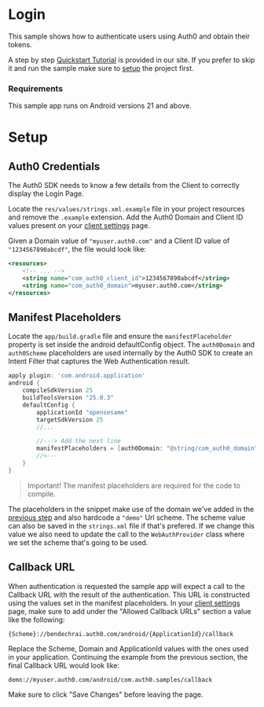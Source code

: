 # Login

This sample shows how to authenticate users using Auth0 and obtain their tokens. 

A step by step [Quickstart Tutorial](https://auth0.com/docs/quickstart/native/android/00-login) is provided in our site. If you prefer to skip it and run the sample make sure to [setup](#setup) the project first.

### Requirements

This sample app runs on Android versions 21 and above.

# Setup

## Auth0 Credentials

The Auth0 SDK needs to know a few details from the Client to correctly display the Login Page. 

Locate the `res/values/strings.xml.example` file in your project resources and remove the `.example` extension. Add the Auth0 Domain and Client ID values present on your [client settings](https://manage.auth0.com/#/clients) page.

Given a Domain value of `"myuser.auth0.com"` and a Client ID value of `"1234567890abcdf"`, the file would look like:

```xml
<resources>
    <!-- ... -->
    <string name="com_auth0_client_id">1234567890abcdf</string>
    <string name="com_auth0_domain">myuser.auth0.com</string>
</resources>
```

## Manifest Placeholders

Locate the `app/build.gradle` file and ensure the `manifestPlaceholder` property is set inside the android defaultConfig object. The `auth0Domain` and `auth0Scheme` placeholders are used internally by the Auth0 SDK to create an Intent Filter that captures the Web Authentication result. 

```groovy
apply plugin: 'com.android.application'
android {
    compileSdkVersion 25
    buildToolsVersion "25.0.3"
    defaultConfig {
        applicationId "opensesame"
        targetSdkVersion 25
        //...

        //---> Add the next line
        manifestPlaceholders = [auth0Domain: "@string/com_auth0_domain", auth0Scheme: "opensesame"]
        //<---
    }
}
```

> Important! The manifest placeholders are required for the code to compile.

The placeholders in the snippet make use of the domain we've added in the [previous step](#auth0-credentials) and also hardcode a `"demo"` Url scheme. The scheme value can also be saved in the `strings.xml` file if that's prefered. If we change this value we also need to update the call to the `WebAuthProvider` class where we set the scheme that's going to be used.


## Callback URL

When authentication is requested the sample app will expect a call to the Callback URL with the result of the authentication. This URL is constructed using the values set in the manifest placeholders. In your [client settings](https://manage.auth0.com/#/clients) page, make sure to add under the "Allowed Callback URLs" section a value like the following:

```
{Scheme}://bendechrai.auth0.com/android/{ApplicationId}/callback
```

Replace the Scheme, Domain and ApplicationId values with the ones used in your application. Continuing the example from the previous section, the final Callback URL would look like:

```
demo://myuser.auth0.com/android/com.auth0.samples/callback
```

Make sure to click "Save Changes" before leaving the page.